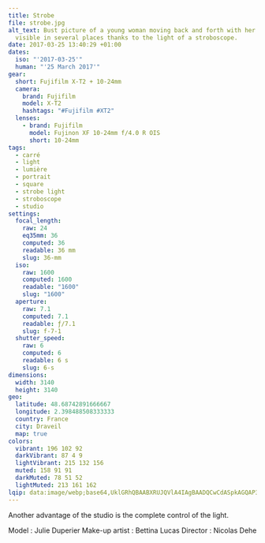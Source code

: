 ```yaml
---
title: Strobe
file: strobe.jpg
alt_text: Bust picture of a young woman moving back and forth with her arms,
  visible in several places thanks to the light of a stroboscope.
date: 2017-03-25 13:40:29 +01:00
dates:
  iso: "'2017-03-25'"
  human: "'25 March 2017'"
gear:
  short: Fujifilm X-T2 + 10-24mm
  camera:
    brand: Fujifilm
    model: X-T2
    hashtags: "#Fujifilm #XT2"
  lenses:
    - brand: Fujifilm
      model: Fujinon XF 10-24mm f/4.0 R OIS
      short: 10-24mm
tags:
  - carré
  - light
  - lumière
  - portrait
  - square
  - strobe light
  - stroboscope
  - studio
settings:
  focal_length:
    raw: 24
    eq35mm: 36
    computed: 36
    readable: 36 mm
    slug: 36-mm
  iso:
    raw: 1600
    computed: 1600
    readable: "1600"
    slug: "1600"
  aperture:
    raw: 7.1
    computed: 7.1
    readable: ƒ/7.1
    slug: f-7-1
  shutter_speed:
    raw: 6
    computed: 6
    readable: 6 s
    slug: 6-s
dimensions:
  width: 3140
  height: 3140
geo:
  latitude: 48.68742891666667
  longitude: 2.398488508333333
  country: France
  city: Draveil
  map: true
colors:
  vibrant: 196 102 92
  darkVibrant: 87 4 9
  lightVibrant: 215 132 156
  muted: 158 91 91
  darkMuted: 78 51 52
  lightMuted: 213 161 162
lqip: data:image/webp;base64,UklGRhQBAABXRUJQVlA4IAgBAADQCwCdASpkAGQAP3Gyyl00uakkq9Y50zAuCWcA1Uiognh1wW+KTC9YeruGIRq0nKrP3xY8XfgxFdD5zQ998dBSU6MbDNEDE6LIOLv35xaj3JXpO7IcF/G4HYMg4wpA8oqXdmmeBuyAAP7v2kARBZkyD3BAXEP4QLifwLiBJHdToAalGLkXOm2J9BicwP7vweSpjfXlTXHU0wBSvGzGkZqpzzvVhgsWca0XKN7TXjSkG8TMlxMWM5iY7UuLeNgMlCGLO+RVJ9YSCX995lFIJA9XojY5EqUFJL6Ba0JtEP6HOonEBnq6Jc+IGEEbK5OvgeWGmOe4ED4h6TMPArUu1ksc1JYAAAAAAAA=
---
```


Another advantage of the studio is the complete control of the light.

Model : Julie Duperier
Make-up artist : Bettina Lucas
Director : Nicolas Dehe
